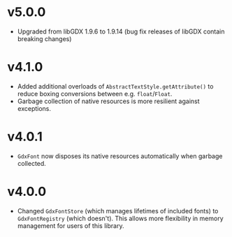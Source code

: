 # v5.0.0
- Upgraded from libGDX 1.9.6 to 1.9.14 (bug fix releases of libGDX contain breaking changes)

# v4.1.0
- Added additional overloads of `AbstractTextStyle.getAttribute()` to reduce boxing conversions between e.g. `float`/`Float`.
- Garbage collection of native resources is more resilient against exceptions.

# v4.0.1
- `GdxFont` now disposes its native resources automatically when garbage collected.

# v4.0.0
- Changed `GdxFontStore` (which manages lifetimes of included fonts) to `GdxFontRegistry` (which doesn't). This allows more flexibility in memory management for users of this library.
